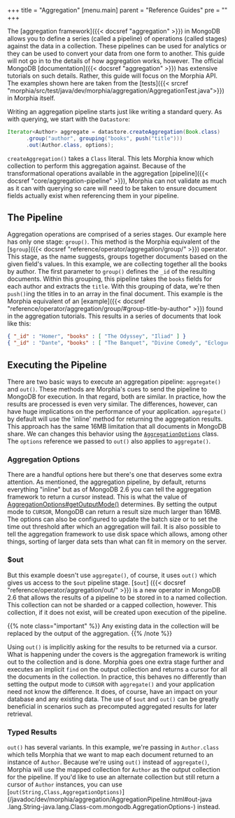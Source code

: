 +++
title = "Aggregation"
[menu.main]
  parent = "Reference Guides"
  pre = "<i class='fa fa-file-text-o'></i>"
+++

The [aggregation framework]({{< docsref "aggregation" >}}) in MongoDB allows you to define a series (called a pipeline) of
operations (called stages) against the data in a collection.  These pipelines can be used for analytics or they can be used to
convert your data from one form to another.  This guide will not go in to the details of how aggregation works, however.  The official
 MongoDB [documentation]({{< docsref "aggregation" >}}) has extensive tutorials on such details.  Rather, this
 guide will
 focus on the Morphia API.  The examples shown here are taken from the [tests]({{< srcref
  "morphia/src/test/java/dev/morphia/aggregation/AggregationTest.java">}}) in Morphia itself.

Writing an aggregation pipeline starts just like writing a standard query.  As with querying, we start with the `Datastore`:

```java
Iterator<Author> aggregate = datastore.createAggregation(Book.class)
      .group("author", grouping("books", push("title")))
      .out(Author.class, options);
```

`createAggregation()` takes a `Class` literal.  This lets Morphia know which collection to perform this aggregation
against.  Because of the transformational operations available in the aggregation [pipeline]({{< docsref "core/aggregation-pipeline" >}}),
 Morphia can not validate as much as it can with querying so care will need to be taken to ensure
 document fields actually exist when referencing them in your pipeline.

## The Pipeline
Aggregation operations are comprised of a series stages.  Our example here has only one stage: `group()`.  This method is the Morphia
equivalent of the [`$group`]({{< docsref "reference/operator/aggregation/group/" >}}) operator.  This stage, as the name
suggests, groups together documents based on the given field's values.  In this example, we are collecting together all the books by
author.  The first parameter to `group()` defines the `_id` of the resulting documents.  Within this grouping, this pipeline takes the
`books` fields for each author and extracts the `title`.  With this grouping of data, we're then `push()`ing the titles in to an array
in the final document.  This example is the Morphia equivalent of an [example]({{< docsref
"reference/operator/aggregation/group/#group-title-by-author" >}}) found in the aggregation tutorials.  This results in a series of
 documents that look like this:

 ```json
 { "_id" : "Homer", "books" : [ "The Odyssey", "Iliad" ] }
 { "_id" : "Dante", "books" : [ "The Banquet", "Divine Comedy", "Eclogues" ] }
 ```

## Executing the Pipeline

There are two basic ways to execute an aggregation pipeline:  `aggregate()` and `out()`.  These methods are Morphia's cues to send the
 pipeline to MongoDB for execution.  In that regard, both are similar.  In practice, how the results are processed is even very similar.
  The differences, however, can have huge implications on the performance of your application.  `aggregate()` by default will use the
 'inline' method for returning the aggregation results.  This approach has the same 16MB limitation that all documents in MongoDB share.
  We can changes this behavior using the [`AggregationOptions`](http://api.mongodb.org/java/3.0/com/mongodb/AggregationOptions.html)
  class.  The `options` reference we passed to `out()` also applies to `aggregate()`.

### Aggregation Options

There are a handful options here but there's one that deserves some extra attention. As mentioned, the aggregation pipeline, by default,
 returns everything "inline" but as of MongoDB 2.6 you can tell the aggregation framework to return a cursor instead.  This is what the
 value of [AggregationOptions#getOutputMode()](http://api.mongodb.org/java/3.0/com/mongodb/AggregationOptions.html#getOutputMode--)
 determines.  By setting the output mode to `CURSOR`, MongoDB can return a result size much larger than 16MB.  The options can also be
 configured to update the batch size or to set the time out threshold after which an aggregation will fail.  It is also possible to tell
  the aggregation framework to use disk space which allows, among other things, sorting of larger data sets than what can fit in memory
  on the server.

### $out

But this example doesn't use `aggregate()`, of course, it uses `out()` which gives us access to the `$out` pipeline stage.  [`$out`]
({{< docsref "reference/operator/aggregation/out/" >}}) is a new operator in MongoDB 2.6 that allows the results of a
pipeline to be stored in to a named collection.  This collection can not be sharded or a capped collection, however.  This collection,
if it does not exist, will be created upon execution of the pipeline.

{{% note class="important" %}}
Any existing data in the collection will be replaced by the output of the aggregation.
{{% /note %}}

Using `out()` is implicitly asking for the results to be returned via a cursor.  What is happening under the covers is the aggregation
framework is writing out to the collection and is done.  Morphia goes one extra stage further and executes an implicit `find` on the output
collection and returns a cursor for all the documents in the collection.  In practice, this behaves no differently than setting the
output mode to `CURSOR` with `aggregate()` and your application need not know the difference.  It does, of course, have an impact on your
database and any existing data.  The use of `$out` and `out()` can be greatly beneficial in scenarios such as precomputed aggregated
results for later retrieval.

### Typed Results

`out()` has several variants.  In this example, we're passing in `Author.class` which tells Morphia that we want to map each document
returned to an instance of `Author`.  Because we're using `out()` instead of `aggregate()`, Morphia will use the mapped collection for
`Author` as the output collection for the pipeline.  If you'd like to use an alternate collection but still return a cursor of `Author`
instances, you can use [`out(String,Class,AggregationOptions)`](/javadoc/dev/morphia/aggregation/AggregationPipeline.html#out-java
.lang.String-java.lang.Class-com.mongodb.AggregationOptions-) instead.
